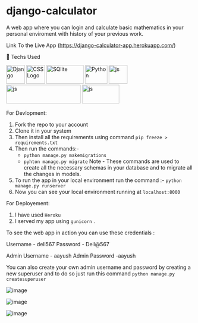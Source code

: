 # django-calculator

A web app where you can login and calculate basic mathematics in your personal enviroment with history of your previous work.

Link To the Live App (https://django-calculator-app.herokuapp.com/)

🧰 Techs Used

<img src="https://cdn.worldvectorlogo.com/logos/django.svg" alt="Django" width="50" height="50"/>  <img src="https://cdn.worldvectorlogo.com/logos/html5-2.svg" alt="CSS Logo" width="50" height="50"/>  <img src="https://cdn.worldvectorlogo.com/logos/sqlite.svg" alt="SQlite" width="100" height="50"/>   <img src="https://cdn.worldvectorlogo.com/logos/python-5.svg" alt="Python" width="60" height="50"/> <img src="https://cdn.worldvectorlogo.com/logos/javascript-1.svg" alt="js" width="50" height="50"/> <img src="https://cdn.worldvectorlogo.com/logos/jquery-1.svg" alt="js" width="200" height="50"/> <img src="https://cdn.worldvectorlogo.com/logos/gunicorn.svg" alt="js" width="100" height="50"/> 

For Devlopment:

1) Fork the repo to your account
2) Clone it in your system
3) Then install all the requirements using command `pip freeze > requirements.txt`
4) Then run the commands:-
   * `python manage.py makemigrations`
   * `pyhton manage.py migrate`
   Note - These commands are used to create all the necessary schemas in your database and to migrate all the changes in models.
5) To run the app in your local environment run the command :- `python manage.py runserver`
6) Now you can see your local environment running at `localhost:8000`

For Deployement:

1) I have used `Heroku`
2) I served my app using `gunicorn` .

To see the web app in action you can use these credentials :

Username - dell567
Password - Dell@567

Admin Username - aayush
Admin Password -aayush

You can also create your own admin username and password by creating a new superuser and to do so just run this command 
`python manage.py createsuperuser`

![image](https://user-images.githubusercontent.com/68737300/153595116-b8e6008c-4ba4-409a-bd85-bb5dc217f8c2.png)

![image](https://user-images.githubusercontent.com/68737300/153595200-a2decfc1-4207-4965-99de-c12528f67197.png)

![image](https://user-images.githubusercontent.com/68737300/153595292-56bbb468-7fe5-4b90-9d0c-c0e1b9eb3847.png)



